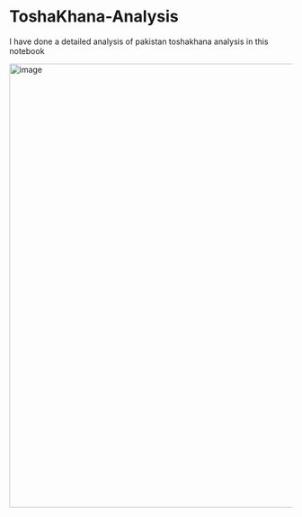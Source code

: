 # ToshaKhana-Analysis

I have done a detailed analysis of pakistan toshakhana analysis in this notebook

<img width="790" alt="image" src="https://github.com/salman-aziz-4425/ToshaKhana-Analysis/assets/85288719/d38dd9e7-4a6f-401d-ab30-c2aba35b86a9">

